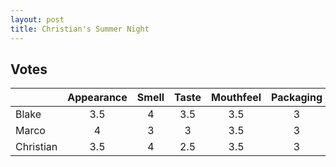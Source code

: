 ```yaml
---
layout: post
title: Christian's Summer Night
---
```


## Votes

|               | Appearance | Smell | Taste | Mouthfeel | Packaging | 
| :------------ | :--------: | :---: | :---: | :-------: | :-------: |
| Blake         | 3.5        | 4     | 3.5   | 3.5       | 3         |
| Marco         | 4          | 3     | 3     | 3.5       | 3         |
| Christian     | 3.5        | 4     | 2.5   | 3.5       | 3          |



